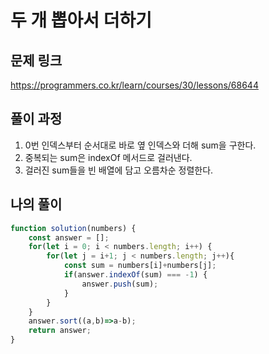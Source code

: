 # 두 개 뽑아서 더하기

## 문제 링크
https://programmers.co.kr/learn/courses/30/lessons/68644
<br>

## 풀이 과정
1. 0번 인덱스부터 순서대로 바로 옆 인덱스와 더해 sum을 구한다.
2. 중복되는 sum은 indexOf 메서드로 걸러낸다.
3. 걸러진 sum들을 빈 배열에 담고 오름차순 정렬한다.

## 나의 풀이

```js
function solution(numbers) {
    const answer = [];
    for(let i = 0; i < numbers.length; i++) {
        for(let j = i+1; j < numbers.length; j++){
            const sum = numbers[i]+numbers[j];
            if(answer.indexOf(sum) === -1) {
                answer.push(sum); 
            }   
        } 
    }
    answer.sort((a,b)=>a-b);
    return answer;
}
```

